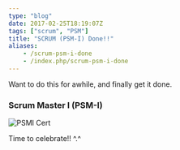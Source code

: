 ```yaml
---
type: "blog"
date: 2017-02-25T18:19:07Z
tags: ["scrum", "PSM"]
title: "SCRUM (PSM-I) Done!!"
aliases:
    - /scrum-psm-i-done
    - /index.php/scrum-psm-i-done
---
```


Want to do this for awhile, and finally get it done.
<!--more-->

### Scrum Master I (PSM-I)

![PSMI Cert](https://c1.staticflickr.com/3/2589/32258004184_4169ff0af7_k.jpg)

Time to celebrate!! ^.^
